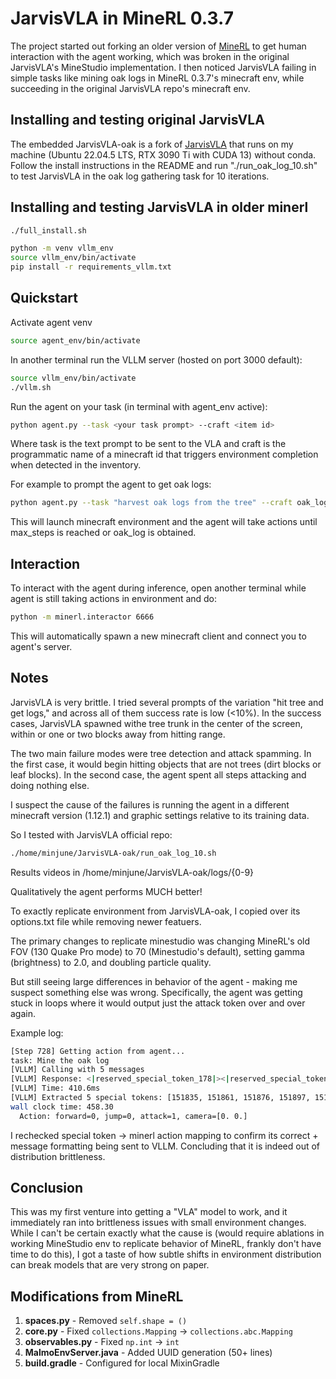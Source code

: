# JarvisVLA in MineRL 0.3.7 

The project started out forking an older version of [MineRL](https://github.com/minerllabs/minerl) to get human interaction with the agent working, which was broken in the original JarvisVLA's MineStudio implementation. I then noticed JarvisVLA failing in simple tasks like mining oak logs in MineRL 0.3.7's minecraft env, while succeeding in the original JarvisVLA repo's minecraft env.        

## Installing and testing original JarvisVLA  

The embedded JarvisVLA-oak is a fork of [JarvisVLA](https://github.com/CraftJarvis/JarvisVLA) that runs on my machine (Ubuntu 22.04.5 LTS, RTX 3090 Ti with CUDA 13) without conda. Follow the install instructions in the README and run "./run_oak_log_10.sh" to test JarvisVLA in the oak log gathering task for 10 iterations.    

## Installing and testing JarvisVLA in older minerl

```bash
./full_install.sh
```
```bash
python -m venv vllm_env
source vllm_env/bin/activate
pip install -r requirements_vllm.txt
```

## Quickstart

Activate agent venv
```bash
source agent_env/bin/activate
```

In another terminal run the VLLM server (hosted on port 3000 default):

```bash
source vllm_env/bin/activate
./vllm.sh
```

Run the agent on your task (in terminal with agent_env active):

```bash
python agent.py --task <your task prompt> --craft <item id>
```

Where task is the text prompt to be sent to the VLA and craft is the programmatic name of a minecraft id that triggers environment completion when detected in the inventory.

For example to prompt the agent to get oak logs: 

```bash
python agent.py --task "harvest oak logs from the tree" --craft oak_log
```

This will launch minecraft environment and the agent will take actions until max_steps is reached or oak_log is obtained. 

## Interaction

To interact with the agent during inference, open another terminal while agent is still taking actions in environment and do:
```bash
python -m minerl.interactor 6666
```

This will automatically spawn a new minecraft client and connect you to agent's server.

## Notes

JarvisVLA is very brittle. I tried several prompts of the variation "hit tree and get logs," and across all of them success rate is low (<10%). In the success cases, JarvisVLA spawned withe tree trunk in the center of the screen, within or one or two blocks away from hitting range. 

The two main failure modes were tree detection and attack spamming. In the first case, it would begin hitting objects that are not trees (dirt blocks or leaf blocks). In the second case, the agent spent all steps attacking and doing nothing else.         

I suspect the cause of the failures is running the agent in a different minecraft version (1.12.1) and graphic settings relative to its training data. 

So I tested with JarvisVLA official repo:
```bash
./home/minjune/JarvisVLA-oak/run_oak_log_10.sh
```

Results videos in /home/minjune/JarvisVLA-oak/logs/{0-9}

Qualitatively the agent performs MUCH better! 

To exactly replicate environment from JarvisVLA-oak, I copied over its options.txt file while removing newer featuers. 

The primary changes to replicate minestudio was changing MineRL's old FOV (130 Quake Pro mode) to 70 (Minestudio's default), setting gamma (brightness) to 2.0, and doubling particle quality. 

But still seeing large differences in behavior of the agent - making me suspect something else was wrong. Specifically, the agent was getting stuck in loops where it would output just the attack token over and over again. 

Example log: 
```bash
[Step 728] Getting action from agent...
task: Mine the oak log
[VLLM] Calling with 5 messages
[VLLM] Response: <|reserved_special_token_178|><|reserved_special_token_204|><|reserved_special_token_219|><|reserved...
[VLLM] Time: 410.6ms
[VLLM] Extracted 5 special tokens: [151835, 151861, 151876, 151897, 151836]...
wall clock time: 458.30
  Action: forward=0, jump=0, attack=1, camera=[0. 0.]
```

I rechecked special token -> minerl action mapping to confirm its correct + message formatting being sent to VLLM. Concluding that it is indeed out of distribution brittleness. 

## Conclusion

This was my first venture into getting a "VLA" model to work, and it immediately ran into brittleness issues with small environment changes. While I can't be certain exactly what the cause is (would require ablations in working MineStudio env to replicate behavior of MineRL, frankly don't have time to do this), I got a taste of how subtle shifts in environment distribution can break models that are very strong on paper.    

## Modifications from MineRL

1. **spaces.py** - Removed `self.shape = ()`
2. **core.py** - Fixed `collections.Mapping` → `collections.abc.Mapping`
3. **observables.py** - Fixed `np.int` → `int`
4. **MalmoEnvServer.java** - Added UUID generation (50+ lines)
5. **build.gradle** - Configured for local MixinGradle
